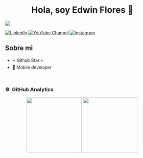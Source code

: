 <div align="center">
<h1 align="center">Hola, soy Edwin Flores 👋</h1>
</div>
<img src="https://i.imgur.com/weNbhGZ.png">

[![LinkedIn](https://img.shields.io/badge/LinkedIn-0077B5?style=social&logo=linkedin)](https://www.linkedin.com/in/edwinflores19/)
[![YouTube Channel](https://img.shields.io/badge/YouTube-FF0000?style=social&logo=youtube)](https://www.youtube.com/@edwinfloressanchez3818)
[![Instagram](https://img.shields.io/badge/Instagram-E4405F?style=social&logo=instagram)](https://www.instagram.com/edwinflores_19/)

## Sobre mi

- ⭐ Github Star ⭐ 
- 📲 Mobile developer
<br>

### ⚙️  GitHub Analytics

<p align="center">
<a href="https://github.com/EdwinFlores19">
  <img height="180em" src="https://github-readme-stats-eight-theta.vercel.app/api?username=EdwinFlores19&show_icons=true&theme=algolia&include_all_commits=true&count_private=true"/>
  <img height="180em" src="https://github-readme-stats-eight-theta.vercel.app/api/top-langs/?username=EdwinFlores19&layout=compact&langs_count=8&theme=algolia"/>
</a>
</p>
